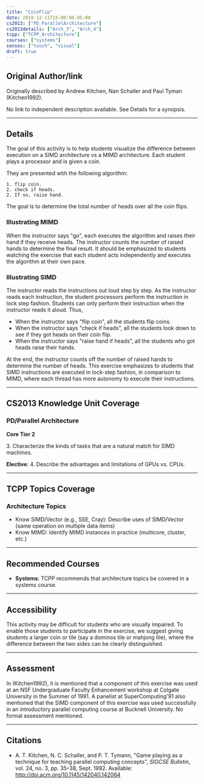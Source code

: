 ```yaml
---
title: "CoinFlip"
date: 2019-12-11T15:00:06-05:00
cs2013: ["PD_ParallelArchitecture"]
cs2013details: ["Arch_3", "Arch_4"]
tcpp: ["TCPP_Architecture"]
courses: ["systems"]
senses: ["touch", "visual"]
draft: true
---
```


## Original Author/link

Originally described by Andrew Kitchen, Nan Schaller and Paul Tyman (Kitchen1992).

No link to independent description available. See Details for a synopsis.

---

## Details
The goal of this activity is to help students visualize the difference between execution on a SIMD architecture vs a MIMD architecture. Each student plays a processor and is given a coin. 

They are presented wtih the following algorithm:

```text
1. flip coin.
2. check if heads.
2. If so, raise hand.
```

The goal is to determine the total number of heads over all the coin flips.

### Illustrating MIMD

When the instructor says "go", each executes the algorithm and raises their hand if they receive heads. The instructor counts the number of raised hands to determine the final result.  It should be emphasized to students watching the exercise that each student acts independently and executes the algorithm at their own pace. 


### Illustrating SIMD

The instructor reads the instructions out loud step by step. As the instructor reads each instruction, the student processors perform the instruction in lock step fashion. Students can only perform their instruction when the instructor reads it aloud. Thus,

* When the instructor says "flip coin", all the students flip coins.
* When the instructor says "check if heads", all the students look down to see if they got heads on their coin flip.
* When the instructor says "raise hand if heads", all the students who got heads raise their hands.

At the end, the instructor counts off the number of raised hands to determine the number of heads. This exercise emphasizes to students that SIMD instructions are executed in lock-step fashion, in comparison 
to MIMD, where each thread has more autonomy to execute their instructions.


---

## CS2013 Knowledge Unit Coverage

### PD/Parallel Architecture

**Core Tier 2**

3\. Characterize the kinds of tasks that are a natural match for SIMD machines.

**Elective**:
4\. Describe the advantages and limitations of GPUs vs. CPUs.

---

## TCPP Topics Coverage

### Architecture Topics

* Know SIMD/Vector (e.g., SSE, Cray): Describe uses of SIMD/Vector (same operation on multiple data items) 
* Know MIMD: Identify MIMD instances in practice (multicore, cluster, etc.)

---

## Recommended Courses

* **Systems**: TCPP recommends that architecture topics be covered in a systems course.

---

## Accessibility

This activity may be difficult for students who are visually impaired. To enable those students to participate in the exercise, we suggest giving students a larger coin or tile (say a dominos tile or mahjong tile), where the difference between the two sides can be clearly distinguished. 

---


## Assessment 

In  (Kitchen1992), it is mentioned that a component of this exercise was used at an NSF Undergraduate Faculty Enhancement workshop at Colgate University in the Summer of 1991. A panelist at SuperComputing'91 also mentioned that the SIMD component of this exercise was used successfully in an introductory parallel computing course at Bucknell University. No formal assessment mentioned.

---

## Citations

* A. T. Kitchen, N. C. Schaller, and P. T. Tymann, "Game playing as a technique for teaching parallel computing concepts", _SIGCSE Bulletin_, vol. 24, no. 3, pp. 35–38, Sept. 1992.
  Available: http://doi.acm.org/10.1145/142040.142064